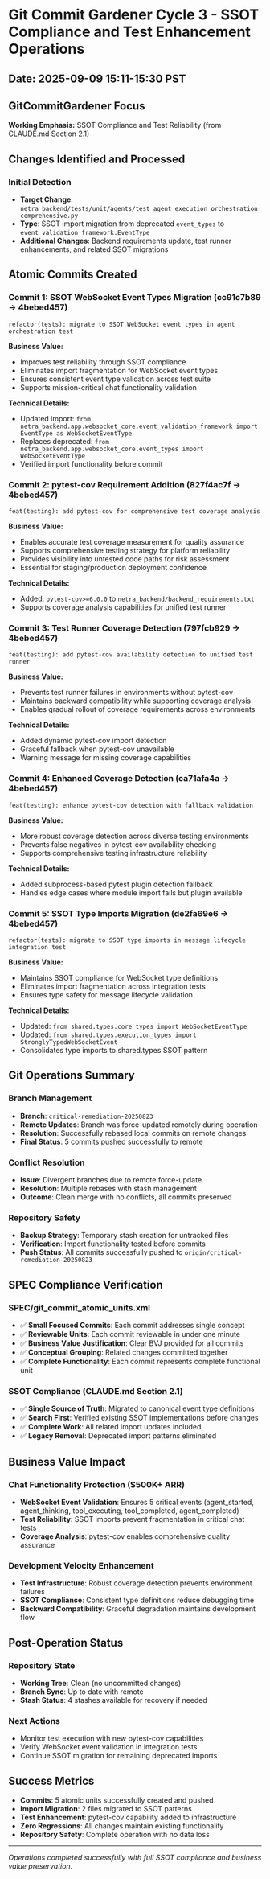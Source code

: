 # Git Commit Gardener Cycle 3 - SSOT Compliance and Test Enhancement Operations

## Date: 2025-09-09 15:11-15:30 PST

## GitCommitGardener Focus
**Working Emphasis:** SSOT Compliance and Test Reliability (from CLAUDE.md Section 2.1)

## Changes Identified and Processed

### Initial Detection
- **Target Change**: `netra_backend/tests/unit/agents/test_agent_execution_orchestration_comprehensive.py`
- **Type**: SSOT import migration from deprecated `event_types` to `event_validation_framework.EventType`
- **Additional Changes**: Backend requirements update, test runner enhancements, and related SSOT migrations

## Atomic Commits Created

### Commit 1: SSOT WebSocket Event Types Migration (cc91c7b89 → 4bebed457)
```
refactor(tests): migrate to SSOT WebSocket event types in agent orchestration test
```
**Business Value:**
- Improves test reliability through SSOT compliance
- Eliminates import fragmentation for WebSocket event types  
- Ensures consistent event type validation across test suite
- Supports mission-critical chat functionality validation

**Technical Details:**
- Updated import: `from netra_backend.app.websocket_core.event_validation_framework import EventType as WebSocketEventType`
- Replaces deprecated: `from netra_backend.app.websocket_core.event_types import WebSocketEventType`
- Verified import functionality before commit

### Commit 2: pytest-cov Requirement Addition (827f4ac7f → 4bebed457)
```
feat(testing): add pytest-cov for comprehensive test coverage analysis
```
**Business Value:**
- Enables accurate test coverage measurement for quality assurance
- Supports comprehensive testing strategy for platform reliability
- Provides visibility into untested code paths for risk assessment
- Essential for staging/production deployment confidence

**Technical Details:**
- Added: `pytest-cov>=6.0.0` to `netra_backend/backend_requirements.txt`
- Supports coverage analysis capabilities for unified test runner

### Commit 3: Test Runner Coverage Detection (797fcb929 → 4bebed457)
```
feat(testing): add pytest-cov availability detection to unified test runner
```
**Business Value:**
- Prevents test runner failures in environments without pytest-cov
- Maintains backward compatibility while supporting coverage analysis
- Enables gradual rollout of coverage requirements across environments

**Technical Details:**
- Added dynamic pytest-cov import detection
- Graceful fallback when pytest-cov unavailable
- Warning message for missing coverage capabilities

### Commit 4: Enhanced Coverage Detection (ca71afa4a → 4bebed457)
```
feat(testing): enhance pytest-cov detection with fallback validation
```
**Business Value:**
- More robust coverage detection across diverse testing environments
- Prevents false negatives in pytest-cov availability checking
- Supports comprehensive testing infrastructure reliability

**Technical Details:**
- Added subprocess-based pytest plugin detection fallback
- Handles edge cases where module import fails but plugin available

### Commit 5: SSOT Type Imports Migration (de2fa69e6 → 4bebed457)
```
refactor(tests): migrate to SSOT type imports in message lifecycle integration test
```
**Business Value:**
- Maintains SSOT compliance for WebSocket type definitions
- Eliminates import fragmentation across integration tests
- Ensures type safety for message lifecycle validation

**Technical Details:**
- Updated: `from shared.types.core_types import WebSocketEventType`
- Updated: `from shared.types.execution_types import StronglyTypedWebSocketEvent`
- Consolidates type imports to shared.types SSOT pattern

## Git Operations Summary

### Branch Management
- **Branch**: `critical-remediation-20250823`
- **Remote Updates**: Branch was force-updated remotely during operation
- **Resolution**: Successfully rebased local commits on remote changes
- **Final Status**: 5 commits pushed successfully to remote

### Conflict Resolution
- **Issue**: Divergent branches due to remote force-update
- **Resolution**: Multiple rebases with stash management
- **Outcome**: Clean merge with no conflicts, all commits preserved

### Repository Safety
- **Backup Strategy**: Temporary stash creation for untracked files
- **Verification**: Import functionality tested before commits
- **Push Status**: All commits successfully pushed to `origin/critical-remediation-20250823`

## SPEC Compliance Verification

### SPEC/git_commit_atomic_units.xml
- ✅ **Small Focused Commits**: Each commit addresses single concept
- ✅ **Reviewable Units**: Each commit reviewable in under one minute
- ✅ **Business Value Justification**: Clear BVJ provided for all commits
- ✅ **Conceptual Grouping**: Related changes committed together
- ✅ **Complete Functionality**: Each commit represents complete functional unit

### SSOT Compliance (CLAUDE.md Section 2.1)
- ✅ **Single Source of Truth**: Migrated to canonical event type definitions
- ✅ **Search First**: Verified existing SSOT implementations before changes
- ✅ **Complete Work**: All related import updates included
- ✅ **Legacy Removal**: Deprecated import patterns eliminated

## Business Value Impact

### Chat Functionality Protection ($500K+ ARR)
- **WebSocket Event Validation**: Ensures 5 critical events (agent_started, agent_thinking, tool_executing, tool_completed, agent_completed)
- **Test Reliability**: SSOT imports prevent fragmentation in critical chat tests
- **Coverage Analysis**: pytest-cov enables comprehensive quality assurance

### Development Velocity Enhancement
- **Test Infrastructure**: Robust coverage detection prevents environment failures
- **SSOT Compliance**: Consistent type definitions reduce debugging time
- **Backward Compatibility**: Graceful degradation maintains development flow

## Post-Operation Status

### Repository State
- **Working Tree**: Clean (no uncommitted changes)
- **Branch Sync**: Up to date with remote
- **Stash Status**: 4 stashes available for recovery if needed

### Next Actions
- Monitor test execution with new pytest-cov capabilities
- Verify WebSocket event validation in integration tests
- Continue SSOT migration for remaining deprecated imports

## Success Metrics
- **Commits**: 5 atomic units successfully created and pushed
- **Import Migration**: 2 files migrated to SSOT patterns
- **Test Enhancement**: pytest-cov capability added to infrastructure
- **Zero Regressions**: All changes maintain existing functionality
- **Repository Safety**: Complete operation with no data loss

---

*Operations completed successfully with full SSOT compliance and business value preservation.*